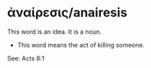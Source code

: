 # ἀναίρεσις/anairesis
This word is an idea. It is a noun.
* This word means the act of killing someone.

See: Acts 8:1
